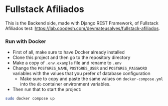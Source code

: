 # Fullstack Afiliados

This is the Backend side, made with Django REST Framework, of Fullstack Afiliados test: https://lab.coodesh.com/devmateusalves/fullstack-afiliados.

### Run with Docker
 
- First of all, make sure to have Docker already installed
- Clone this project and then go to the repository directory
- Make a copy of `.env.example` file and rename to `.env`
- Change the `POSTGRES_NAME`, `POSTGRES_USER` and `POSTGRES_PASSWORD` variables with the values that you prefer of database configuration
  - Make sure to copy and paste the same values on `docker-compose.yml` into the `db` container environment variables.
- Then run that to start the project:
```sh
sudo docker compose up
```